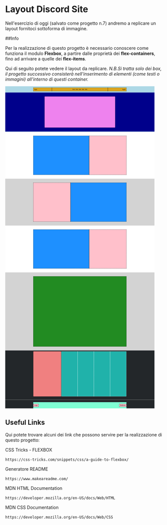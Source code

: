 # Layout Discord Site

Nell'esercizio di oggi (salvato come progetto n.7) andremo a replicare un layout fornitoci sottoforma di immagine.

##Info

Per la realizzazione di questo progetto è necessario conoscere come funziona il modulo **Flexbox**, a partire dalle proprietà dei **flex-containers**, fino ad arrivare a quelle dei **flex-items**.

Qui di seguito potete vedere il layout da replicare.
*N.B.Si tratta solo dei box, il progetto successivo consisterà nell'inserimento di elementi (come testi o immagini) all'interno di questi container.*

![Model](https://github.com/simoneburrai/html-css-struttura-discord/blob/master/img/discord_blocks.png?raw=true)


## Useful Links

Qui potete trovare alcuni dei link che possono servire per la realizzazione di questo progetto:

CSS Tricks - FLEXBOX

```
https://css-tricks.com/snippets/css/a-guide-to-flexbox/
```

Generatore README
```
https://www.makeareadme.com/
```
MDN HTML Documentation
```
https://developer.mozilla.org/en-US/docs/Web/HTML
```

MDN CSS Documentation
```
https://developer.mozilla.org/en-US/docs/Web/CSS
```